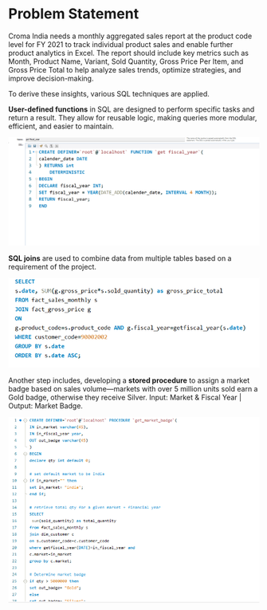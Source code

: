 # Problem Statement
Croma India needs a monthly aggregated sales report at the product code level for FY 2021 to track individual product sales and enable further product analytics in Excel. The report should include key metrics such as Month, Product Name, Variant, Sold Quantity, Gross Price Per Item, and Gross Price Total to help analyze sales trends, optimize strategies, and improve decision-making.

To derive these insights, various SQL techniques are applied.

**User-defined functions** in SQL are designed to perform specific tasks and return a result. They allow for reusable logic, making queries more modular, efficient, and easier to maintain.

![image_alt](https://github.com/Shriimant/SQL-Financial-Analytics/blob/main/User%20Defined%20Function.png)

**SQL joins** are used to combine data from multiple tables based on a requirement of the project.

![image_alt](https://github.com/Shriimant/SQL-Financial-Analytics/blob/main/SQL%20Joins.png)


Another step includes, developing a **stored procedure** to assign a market badge based on sales volume—markets with over 5 million units sold earn a Gold badge, otherwise they receive Silver. Input: Market & Fiscal Year | Output: Market Badge.

![image_alt](https://github.com/Shriimant/SQL-Financial-Analytics/blob/main/Stored%20Procedures.png)
